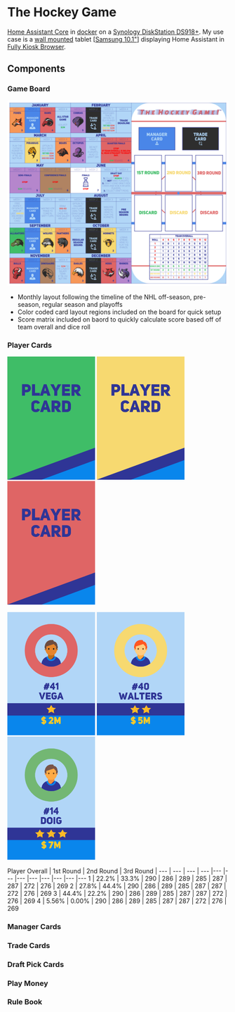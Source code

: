# The Hockey Game

[Home Assistant Core](https://home-assistant.io/) in [docker](https://www.docker.com/) on a  [Synology DiskStation DS918+](https://www.synology.com/products/DS918+). My use case is a [wall mounted](https://www.durable.eu/information-and-presentation/tablet-holder/wall-mounted-tablet-holder/tablet-holder-wall.html) tablet [[Samsung 10.1"](https://www.samsung.com/us/mobile/tablets/galaxy-tab-a/galaxy-tab-a-10-1-2019-32gb-black-wi-fi-sm-t510nzkaxar/)] displaying Home Assistant in [Fully Kiosk Browser](https://www.ozerov.de/fully-kiosk-browser/).

## Components

### Game Board

![screenshot](https://github.com/Tanner3644/the-hockey-game/blob/main/screenshots/Game%20Board.png)

* Monthly layout following the timeline of the NHL off-season, pre-season, regular season and playoffs
* Color coded card layout regions included on the board for quick setup
* Score matrix included on baord to quickly calculate score based off of team overall and dice roll

### Player Cards

<img src="https://github.com/Tanner3644/the-hockey-game/blob/main/screenshots/1%20-%20Evans.png" width="200">  <img src="https://github.com/Tanner3644/the-hockey-game/blob/main/screenshots/5%20-%20Gill.png" width="200">  <img src="https://github.com/Tanner3644/the-hockey-game/blob/main/screenshots/2%20Willis.png" width="200">

<img src="https://github.com/Tanner3644/the-hockey-game/blob/main/screenshots/41%20-%20Vega.png" width="200">  <img src="https://github.com/Tanner3644/the-hockey-game/blob/main/screenshots/40%20-%20Walters.png" width="200">  <img src="https://github.com/Tanner3644/the-hockey-game/blob/main/screenshots/14%20-%20Doig.png" width="200">

Player Overall | 1st Round | 2nd Round | 3rd Round |
--- | --- | --- | --- |--- |--- |--- |--- |--- |--- |--- |---
1 | 22.2% | 33.3% | 290 | 286 | 289 | 285 | 287 | 287 | 272 | 276 | 269
2 | 27.8% | 44.4% | 290 | 286 | 289 | 285 | 287 | 287 | 272 | 276 | 269
3 | 44.4% | 22.2% | 290 | 286 | 289 | 285 | 287 | 287 | 272 | 276 | 269
4 | 5.56% | 0.00% | 290 | 286 | 289 | 285 | 287 | 287 | 272 | 276 | 269

### Manager Cards

### Trade Cards

### Draft Pick Cards

### Play Money

### Rule Book
